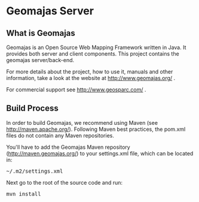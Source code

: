 Geomajas Server
===============

What is Geomajas
----------------

Geomajas is an Open Source Web Mapping Framework written in Java. It provides both server and client components. This project contains the geomajas server/back-end.

For more details about the project, how to use it, manuals and other information, take a look at the website at http://www.geomajas.org/ .

For commercial support see http://www.geosparc.com/ .

Build Process
-------------

In order to build Geomajas, we recommend using Maven (see http://maven.apache.org/). Following Maven best practices, the pom.xml files do not contain any Maven repositories.

You'll have to add the Geomajas Maven repository (http://maven.geomajas.org/) to your settings.xml file, which can be located in:
 
<pre>~/.m2/settings.xml</pre>

Next go to the root of the source code and run:

<pre>mvn install</pre>

